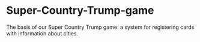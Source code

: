 # Super-Country-Trump-game
The basis of our Super Country Trump game: a system for registering cards with information about cities.
